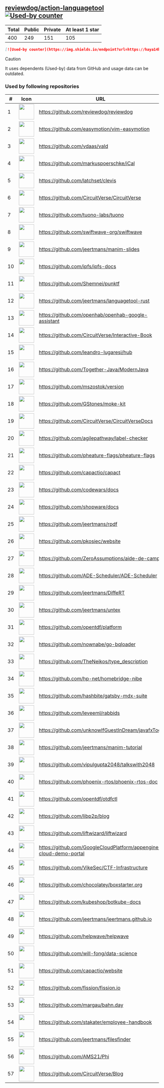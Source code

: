 





## [reviewdog/action-languagetool](https://github.com/reviewdog/action-languagetool) [![Used-by counter](https://img.shields.io/endpoint?url=https://haya14busa.github.io/github-used-by/data/reviewdog/action-languagetool/shieldsio.json)](https://github.com/haya14busa/github-used-by/tree/main/repo/reviewdog/action-languagetool)

| Total | Public | Private | At least 1 star
| ----- | ------ | ------- | ---------------
| 400 | 249 | 151 | 105 |

```md
[![Used-by counter](https://img.shields.io/endpoint?url=https://haya14busa.github.io/github-used-by/data/reviewdog/action-languagetool/shieldsio.json)](https://github.com/haya14busa/github-used-by/tree/main/repo/reviewdog/action-languagetool)
```

> [!CAUTION]
> It uses dependents (Used-by) data from GitHub and usage data can be outdated.

### Used by following repositories

| # | Icon | URL | Stars |
| -- | -- | -- | -- | 
|1|<img src="https://github.com/reviewdog.png" width=50 height=50>|https://github.com/reviewdog/reviewdog|8420|
|2|<img src="https://github.com/easymotion.png" width=50 height=50>|https://github.com/easymotion/vim-easymotion|7612|
|3|<img src="https://github.com/vdaas.png" width=50 height=50>|https://github.com/vdaas/vald|1601|
|4|<img src="https://github.com/markuspoerschke.png" width=50 height=50>|https://github.com/markuspoerschke/iCal|1148|
|5|<img src="https://github.com/latchset.png" width=50 height=50>|https://github.com/latchset/clevis|1032|
|6|<img src="https://github.com/CircuitVerse.png" width=50 height=50>|https://github.com/CircuitVerse/CircuitVerse|961|
|7|<img src="https://github.com/tuono-labs.png" width=50 height=50>|https://github.com/tuono-labs/tuono|745|
|8|<img src="https://github.com/swiftwave-org.png" width=50 height=50>|https://github.com/swiftwave-org/swiftwave|635|
|9|<img src="https://github.com/jeertmans.png" width=50 height=50>|https://github.com/jeertmans/manim-slides|612|
|10|<img src="https://github.com/ipfs.png" width=50 height=50>|https://github.com/ipfs/ipfs-docs|310|
|11|<img src="https://github.com/Shemnei.png" width=50 height=50>|https://github.com/Shemnei/punktf|289|
|12|<img src="https://github.com/jeertmans.png" width=50 height=50>|https://github.com/jeertmans/languagetool-rust|174|
|13|<img src="https://github.com/openhab.png" width=50 height=50>|https://github.com/openhab/openhab-google-assistant|173|
|14|<img src="https://github.com/CircuitVerse.png" width=50 height=50>|https://github.com/CircuitVerse/Interactive-Book|147|
|15|<img src="https://github.com/leandro-lugaresi.png" width=50 height=50>|https://github.com/leandro-lugaresi/hub|145|
|16|<img src="https://github.com/Together-Java.png" width=50 height=50>|https://github.com/Together-Java/ModernJava|109|
|17|<img src="https://github.com/mszostok.png" width=50 height=50>|https://github.com/mszostok/version|107|
|18|<img src="https://github.com/GStones.png" width=50 height=50>|https://github.com/GStones/moke-kit|91|
|19|<img src="https://github.com/CircuitVerse.png" width=50 height=50>|https://github.com/CircuitVerse/CircuitVerseDocs|89|
|20|<img src="https://github.com/agilepathway.png" width=50 height=50>|https://github.com/agilepathway/label-checker|85|
|21|<img src="https://github.com/pheature-flags.png" width=50 height=50>|https://github.com/pheature-flags/pheature-flags|81|
|22|<img src="https://github.com/capactio.png" width=50 height=50>|https://github.com/capactio/capact|80|
|23|<img src="https://github.com/codewars.png" width=50 height=50>|https://github.com/codewars/docs|59|
|24|<img src="https://github.com/shopware.png" width=50 height=50>|https://github.com/shopware/docs|52|
|25|<img src="https://github.com/jeertmans.png" width=50 height=50>|https://github.com/jeertmans/rpdf|39|
|26|<img src="https://github.com/pkosiec.png" width=50 height=50>|https://github.com/pkosiec/website|33|
|27|<img src="https://github.com/ZeroAssumptions.png" width=50 height=50>|https://github.com/ZeroAssumptions/aide-de-camp|31|
|28|<img src="https://github.com/ADE-Scheduler.png" width=50 height=50>|https://github.com/ADE-Scheduler/ADE-Scheduler|30|
|29|<img src="https://github.com/jeertmans.png" width=50 height=50>|https://github.com/jeertmans/DiffeRT|28|
|30|<img src="https://github.com/jeertmans.png" width=50 height=50>|https://github.com/jeertmans/untex|27|
|31|<img src="https://github.com/opentdf.png" width=50 height=50>|https://github.com/opentdf/platform|26|
|32|<img src="https://github.com/nownabe.png" width=50 height=50>|https://github.com/nownabe/go-bqloader|21|
|33|<img src="https://github.com/TheNeikos.png" width=50 height=50>|https://github.com/TheNeikos/type_description|20|
|34|<img src="https://github.com/hp-net.png" width=50 height=50>|https://github.com/hp-net/homebridge-nibe|16|
|35|<img src="https://github.com/hashbite.png" width=50 height=50>|https://github.com/hashbite/gatsby-mdx-suite|14|
|36|<img src="https://github.com/leveeml.png" width=50 height=50>|https://github.com/leveeml/rabbids|14|
|37|<img src="https://github.com/unknowIfGuestInDream.png" width=50 height=50>|https://github.com/unknowIfGuestInDream/javafxTool|13|
|38|<img src="https://github.com/jeertmans.png" width=50 height=50>|https://github.com/jeertmans/manim-tutorial|13|
|39|<img src="https://github.com/vipulgupta2048.png" width=50 height=50>|https://github.com/vipulgupta2048/talkswith2048|12|
|40|<img src="https://github.com/phoenix-rtos.png" width=50 height=50>|https://github.com/phoenix-rtos/phoenix-rtos-doc|11|
|41|<img src="https://github.com/opentdf.png" width=50 height=50>|https://github.com/opentdf/otdfctl|9|
|42|<img src="https://github.com/libp2p.png" width=50 height=50>|https://github.com/libp2p/blog|9|
|43|<img src="https://github.com/liftwizard.png" width=50 height=50>|https://github.com/liftwizard/liftwizard|9|
|44|<img src="https://github.com/GoogleCloudPlatform.png" width=50 height=50>|https://github.com/GoogleCloudPlatform/appengine-cloud-demo-portal|9|
|45|<img src="https://github.com/VikeSec.png" width=50 height=50>|https://github.com/VikeSec/CTF-Infrastructure|8|
|46|<img src="https://github.com/chocolatey.png" width=50 height=50>|https://github.com/chocolatey/boxstarter.org|7|
|47|<img src="https://github.com/kubeshop.png" width=50 height=50>|https://github.com/kubeshop/botkube-docs|7|
|48|<img src="https://github.com/jeertmans.png" width=50 height=50>|https://github.com/jeertmans/jeertmans.github.io|7|
|49|<img src="https://github.com/helpwave.png" width=50 height=50>|https://github.com/helpwave/helpwave|6|
|50|<img src="https://github.com/will-fong.png" width=50 height=50>|https://github.com/will-fong/data-science|6|
|51|<img src="https://github.com/capactio.png" width=50 height=50>|https://github.com/capactio/website|6|
|52|<img src="https://github.com/fission.png" width=50 height=50>|https://github.com/fission/fission.io|6|
|53|<img src="https://github.com/margau.png" width=50 height=50>|https://github.com/margau/bahn.day|5|
|54|<img src="https://github.com/stakater.png" width=50 height=50>|https://github.com/stakater/employee-handbook|5|
|55|<img src="https://github.com/jeertmans.png" width=50 height=50>|https://github.com/jeertmans/filesfinder|5|
|56|<img src="https://github.com/AMS21.png" width=50 height=50>|https://github.com/AMS21/Phi|5|
|57|<img src="https://github.com/CircuitVerse.png" width=50 height=50>|https://github.com/CircuitVerse/Blog|5|
